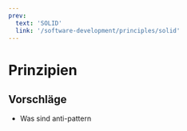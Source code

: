 ```yaml
---
prev:
  text: 'SOLID'
  link: '/software-development/principles/solid'
---
```


# Prinzipien

## Vorschläge

- Was sind anti-pattern